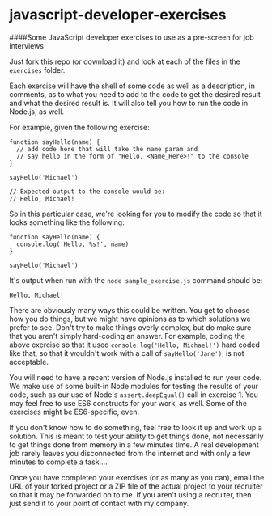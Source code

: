 # javascript-developer-exercises
####Some JavaScript developer exercises to use as a pre-screen for job interviews

Just fork this repo (or download it) and look at each of the files in the `exercises` folder.

Each exercise will have the shell of some code as well as a description, in comments, as to what you need to add to the code to get the desired result and what the desired result is.  It will also tell you how to run the code in Node.js, as well.

For example, given the following exercise:

    function sayHello(name) {
      // add code here that will take the name param and
      // say hello in the form of "Hello, <Name_Here>!" to the console
    }

    sayHello('Michael')

    // Expected output to the console would be:
    // Hello, Michael!

So in this particular case, we're looking for you to modify the code so that it looks something like the following:

    function sayHello(name) {
      console.log('Hello, %s!', name)
    }

    sayHello('Michael')

It's output when run with the `node sample_exercise.js` command should be:

    Hello, Michael!

There are obviously many ways this could be written.  You get to choose how you do things, but we might have opinions as to which solutions we prefer to see.  Don't try to make things overly complex, but do make sure that you aren't simply hard-coding an answer.  For example, coding the above exercise so that it used `console.log('Hello, Michael!')` hard coded like that, so that it wouldn't work with a call of `sayHello('Jane')`, is not acceptable.

You will need to have a recent version of Node.js installed to run your code.  We make use of some built-in Node modules for testing the results of your code, such as our use of Node's `assert.deepEqual()` call in exercise 1.  You may feel free to use ES6 constructs for your work, as well.  Some of the exercises might be ES6-specific, even.

If you don't know how to do something, feel free to look it up and work up a solution.  This is meant to test your ability to get things done, not necessarily to get things done from memory in a few minutes time.  A real development job rarely leaves you disconnected from the internet and with only a few minutes to complete a task....

Once you have completed your exercises (or as many as you can), email the URL of your forked project or a ZIP file of the actual project to your recruiter so that it may be forwarded on to me.  If you aren't using a recruiter, then just send it to your point of contact with my company.
